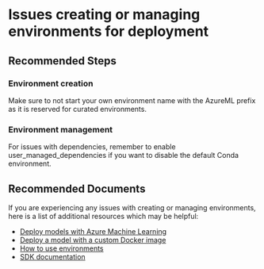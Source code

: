 <properties
	pageTitle="Create or manage environments for deployment"
	description="Create or manage environments for deployment"
	infoBubbleText="Create or manage environments for deployment"
	service="microsoft.machinelearning"
	resource="deployment"
	authors="saachigopal"
	ms.author="sagopal"
	supportTopicIds="32690848"
	productPesIds="16644"
	cloudEnvironments="public, fairfax, mooncake, usnat, ussec"
	articleId="deployment.createormanageenvironmentsfordeployment"
	selfHelpType="generic"
	ownershipId="AzureML_AzureMachineLearningServices"
/>

# Issues creating or managing environments for deployment

## **Recommended Steps**
### Environment creation
Make sure to not start your own environment name with the AzureML prefix as it is reserved for curated environments. 

### Environment management
For issues with dependencies, remember to enable user_managed_dependencies if you want to disable the default Conda environment.

## **Recommended Documents**
If you are experiencing any issues with creating or managing environments, here is a list of additional resources which may be helpful:
* [Deploy models with Azure Machine Learning](https://docs.microsoft.com/azure/machine-learning/how-to-deploy-and-where)
* [Deploy a model with a custom Docker image](https://docs.microsoft.com/azure/machine-learning/how-to-deploy-custom-docker-image)
* [How to use environments](https://docs.microsoft.com/azure/machine-learning/how-to-use-environments)
* [SDK documentation](https://docs.microsoft.com/python/api/azureml-core/azureml.core.environment)

